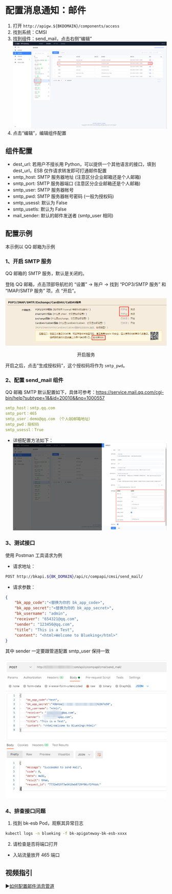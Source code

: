 # 配置消息通知：邮件

1. 打开 `http://apigw.${BKDOMAIN}/components/access`
2. 找到系统：CMSI
3. 找到组件：send_mail，点击右侧“编辑”
![](../assets/20230516195212.png)
4. 点击“编辑”，编辑组件配置

## 组件配置

- dest_url: 若用户不擅长用 Python，可以提供一个其他语言的接口，填到 dest_url，ESB 仅作请求转发即可打通邮件配置
- smtp_host: SMTP 服务器地址 (注意区分企业邮箱还是个人邮箱)
- smtp_port: SMTP 服务器端口 (注意区分企业邮箱还是个人邮箱)
- smtp_user: SMTP 服务器帐号
- smtp_pwd: SMTP 服务器帐号密码 (一般为授权码)
- smtp_usessl: 默认为 False
- smtp_usetls: 默认为 False
- mail_sender: 默认的邮件发送者 (smtp_user 相同)

## 配置示例

本示例以 QQ 邮箱为示例

### 1、开启 SMTP 服务

QQ 邮箱的 SMTP 服务，默认是关闭的。

登陆 QQ 邮箱，点击顶部导航栏的 “设置” -> 账户 -> 找到 “POP3/SMTP 服务” 和 “IMAP/SMTP 服务” 项，点 “开启”。

![-w2020](../assets/noticeWay01.png)
<center>开启服务</center>

开启之后，点击“生成授权码”，这个授权码将作为 `smtp_pwd`。

### 2、配置 send_mail 组件

QQ 邮箱 SMTP 默认配置如下，具体可参考：https://service.mail.qq.com/cgi-bin/help?subtype=1&&id=20010&&no=1000557

```yaml
smtp_host：smtp.qq.com
smtp_port：465
smtp_user：demo@qq.com （个人QQ邮箱地址）
smtp_pwd：授权码
smtp_usessl：True
```
- 详细配置方法如下：
![](../assets/20230516195123.png)

### 3、测试接口

使用 Postman 工具请求为例

-  请求地址：
```bash
POST http://bkapi.${BK_DOMAIN}/api/c/compapi/cmsi/send_mail/
```
- 请求参数：
```json
{
    "bk_app_code":"<替换为你的 bk_app_code>",
    "bk_app_secret":"<替换为你的 bk_app_secret>",
    "bk_username": "admin",
    "receiver": "654321@qq.com",
    "sender": "123456@qq.com",
    "title": "This is a Test",
    "content": "<html>Welcome to Blueking</html>"
}
```
其中 sender 一定要跟管道配置 smtp_user 保持一致

![-w2020](../assets/noticeWay03.png)

### 4、排查接口问题

1. 找到 bk-esb Pod，观察其异常日志
```bash
kubectl logs -n blueking -f bk-apigateway-bk-esb-xxxx
```
2. 请检查是否将端口打开
  - 入站流量放开 465 端口


## 视频指引

▶️[如何配置邮件消息管道](https://www.bilibili.com/video/BV1NS4y1q7aT/)